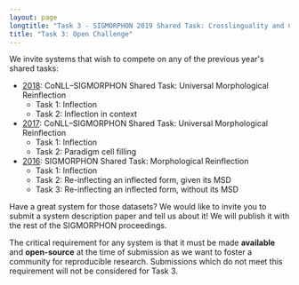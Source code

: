 ```yaml
---
layout: page
longtitle: "Task 3 - SIGMORPHON 2019 Shared Task: Crosslinguality and Context in Morphology"
title: "Task 3: Open Challenge"
---
```


We invite systems that wish to compete on any of the previous year's shared tasks:

- [2018](../../2018): CoNLL–SIGMORPHON Shared Task: Universal Morphological Reinflection
    - Task 1: Inflection
    - Task 2: Inflection in context
- [2017](../../2017): CoNLL–SIGMORPHON Shared Task: Universal Morphological Reinflection
    - Task 1: Inflection
    - Task 2: Paradigm cell filling
- [2016](../../2016): SIGMORPHON Shared Task: Morphological Reinflection
    - Task 1: Inflection
    - Task 2: Re-inflecting an inflected form, given its MSD
    - Task 3: Re-inflecting an inflected form, without its MSD

Have a great system for those datasets? We would like to invite you to submit a system description paper and tell us about it! We will publish it with the rest of the SIGMORPHON proceedings.

The critical requirement for any system is that it must be made **available** and **open-source** at the time of submission as we want to foster a community for reproducible research. Submissions which do not meet this requirement will not be considered for Task 3.
